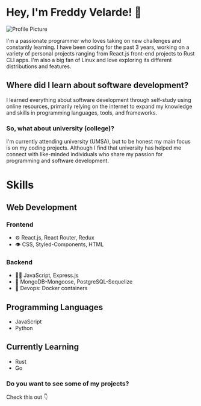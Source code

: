 # Hey, I'm Freddy Velarde! 👋

![Profile Picture](link-to-your-image)

I'm a passionate programmer who loves taking on new challenges and constantly learning. I have been coding for the past 3 years, working on a variety of personal projects ranging from React.js front-end projects to Rust CLI apps. I'm also a big fan of Linux and love exploring its different distributions and features.

## Where did I learn about software development?

I learned everything about software development through self-study using online resources, primarily relying on the internet to expand my knowledge and skills in programming languages, tools, and frameworks.

### So, what about university (college)?

I'm currently attending university (UMSA), but to be honest my main focus is on my coding projects. Although I find that university has helped me connect with like-minded individuals who share my passion for programming and software development.

# Skills
## Web Development
### Frontend
- ⚙️ React.js, React Router, Redux
- 👁️ CSS, Styled-Components, HTML
### Backend
- 👨‍💻 JavaScript, Express.js
- 💽 MongoDB-Mongoose, PostgreSQL-Sequelize
- 🐳 Devops: Docker containers
## Programming Languages
- JavaScript
- Python

## Currently Learning
- Rust
- Go

### Do you want to see some of my projects?
Check this out :point_down: 
